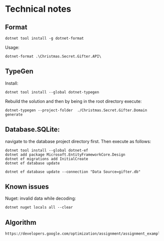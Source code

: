 # Technical notes
## Format
```
dotnet tool install -g dotnet-format
```
Usage:
```
dotnet-format .\Christmas.Secret.Gifter.API\
```

## TypeGen
Install: 
``` 
dotnet tool install --global dotnet-typegen
```
Rebuild the solution and then by being in the root directory execute:
```
dotnet-typegen --project-folder  ./Christmas.Secret.Gifter.Domain generate
```
## Database.SQLite:
navigate to the database project directory first.
Then execute as follows:
```
dotnet tool install --global dotnet-ef
dotnet add package Microsoft.EntityFrameworkCore.Design
dotnet ef migrations add InitialCreate
dotnet ef database update

dotnet ef database update --connection "Data Source=gifter.db"
```

## Known issues
Nuget: invalid data while decoding:
```
dotnet nuget locals all --clear
```

## Algorithm
```
https://developers.google.com/optimization/assignment/assignment_example
```

